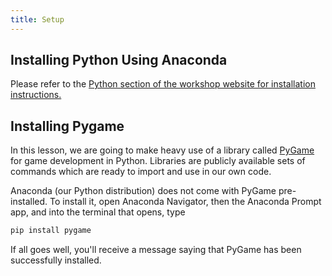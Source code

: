 ```yaml
---
title: Setup
---
```


## Installing Python Using Anaconda

Please refer to the [Python section of the workshop website for installation instructions.](https://carpentries.github.io/workshop-template/install_instructions/#python)

## Installing Pygame
In this lesson, we are going to make heavy use of a library called [PyGame](https://www.pygame.org/) for game development in Python.
Libraries are publicly available sets of commands which are ready to import and use in our own code.

Anaconda (our Python distribution) does not come with PyGame pre-installed.
To install it, open Anaconda Navigator, then the Anaconda Prompt app, and into the terminal that opens, type
```bash
pip install pygame
```

If all goes well, you'll receive a message saying that PyGame has been successfully installed.
